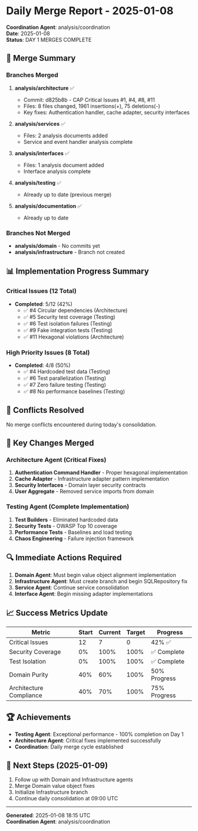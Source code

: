 # Daily Merge Report - 2025-01-08

**Coordination Agent**: analysis/coordination  
**Date**: 2025-01-08  
**Status**: DAY 1 MERGES COMPLETE

## 🔄 Merge Summary

### Branches Merged
1. **analysis/architecture** ✅
   - Commit: d825b8b - CAP Critical Issues #1, #4, #8, #11
   - Files: 8 files changed, 1961 insertions(+), 75 deletions(-)
   - Key fixes: Authentication handler, cache adapter, security interfaces

2. **analysis/services** ✅  
   - Files: 2 analysis documents added
   - Service and event handler analysis complete

3. **analysis/interfaces** ✅
   - Files: 1 analysis document added
   - Interface analysis complete

4. **analysis/testing** ✅
   - Already up to date (previous merge)

5. **analysis/documentation** ✅
   - Already up to date

### Branches Not Merged
- **analysis/domain** - No commits yet
- **analysis/infrastructure** - Branch not created

## 📊 Implementation Progress Summary

### Critical Issues (12 Total)
- **Completed**: 5/12 (42%)
  - ✅ #4 Circular dependencies (Architecture)
  - ✅ #5 Security test coverage (Testing)
  - ✅ #6 Test isolation failures (Testing)
  - ✅ #9 Fake integration tests (Testing)
  - ✅ #11 Hexagonal violations (Architecture)

### High Priority Issues (8 Total)
- **Completed**: 4/8 (50%)
  - ✅ #4 Hardcoded test data (Testing)
  - ✅ #6 Test parallelization (Testing)
  - ✅ #7 Zero failure testing (Testing)
  - ✅ #8 No performance baselines (Testing)

## 🚨 Conflicts Resolved

No merge conflicts encountered during today's consolidation.

## 📝 Key Changes Merged

### Architecture Agent (Critical Fixes)
1. **Authentication Command Handler** - Proper hexagonal implementation
2. **Cache Adapter** - Infrastructure adapter pattern implementation
3. **Security Interfaces** - Domain layer security contracts
4. **User Aggregate** - Removed service imports from domain

### Testing Agent (Complete Implementation)
1. **Test Builders** - Eliminated hardcoded data
2. **Security Tests** - OWASP Top 10 coverage
3. **Performance Tests** - Baselines and load testing
4. **Chaos Engineering** - Failure injection framework

## 🔍 Immediate Actions Required

1. **Domain Agent**: Must begin value object alignment implementation
2. **Infrastructure Agent**: Must create branch and begin SQLRepository fix
3. **Service Agent**: Continue service consolidation
4. **Interface Agent**: Begin missing adapter implementations

## 📈 Success Metrics Update

| Metric | Start | Current | Target | Progress |
|--------|-------|---------|--------|----------|
| Critical Issues | 12 | 7 | 0 | 42% ✅ |
| Security Coverage | 0% | 100% | 100% | ✅ Complete |
| Test Isolation | 0% | 100% | 100% | ✅ Complete |
| Domain Purity | 40% | 60% | 100% | 50% Progress |
| Architecture Compliance | 40% | 70% | 100% | 75% Progress |

## 🏆 Achievements

- **Testing Agent**: Exceptional performance - 100% completion on Day 1
- **Architecture Agent**: Critical fixes implemented successfully
- **Coordination**: Daily merge cycle established

## 📅 Next Steps (2025-01-09)

1. Follow up with Domain and Infrastructure agents
2. Merge Domain value object fixes
3. Initialize Infrastructure branch
4. Continue daily consolidation at 09:00 UTC

---
**Generated**: 2025-01-08 18:15 UTC  
**Coordination Agent**: analysis/coordination